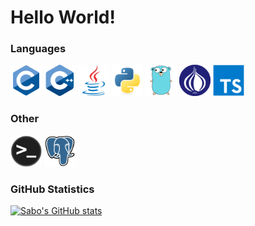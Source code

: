 <!--
 !
 ! **Sabo2k/sabo2k** is a ✨ _special_ ✨ repository because its `README.md` (this file) appears on your GitHub profile.
 !
-->

# Hello World!

### Languages

<img 
    src="https://raw.githubusercontent.com/devicons/devicon/1119b9f84c0290e0f0b38982099a2bd027a48bf1/icons/c/c-original.svg" 
    title="C" 
    alt="C" 
    width="50" 
    height="50"
/>
<img 
    src="https://raw.githubusercontent.com/devicons/devicon/6910f0503efdd315c8f9b858234310c06e04d9c0/icons/cplusplus/cplusplus-original.svg" 
    title="C++" 
    alt="C++" 
    width="50" 
    height="50"
/>
<img 
    src="https://raw.githubusercontent.com/devicons/devicon/1119b9f84c0290e0f0b38982099a2bd027a48bf1/icons/java/java-original.svg" 
    title="Java" 
    alt="Java" 
    width="50" 
    height="50"
/>
<img 
    src="https://raw.githubusercontent.com/devicons/devicon/1119b9f84c0290e0f0b38982099a2bd027a48bf1/icons/python/python-original.svg" 
    title="Python" 
    width="50" 
    heigth="50"
/>
<img 
    src="https://raw.githubusercontent.com/devicons/devicon/6910f0503efdd315c8f9b858234310c06e04d9c0/icons/go/go-original.svg" 
    title="Go" 
    width="50" 
    height="50"
/>
<img 
    src="https://raw.githubusercontent.com/devicons/devicon/1119b9f84c0290e0f0b38982099a2bd027a48bf1/icons/perl/perl-original.svg" 
    title="Perl" 
    width="50" 
    height="50"
/>
<img 
    src="https://raw.githubusercontent.com/devicons/devicon/6910f0503efdd315c8f9b858234310c06e04d9c0/icons/typescript/typescript-original.svg" 
    title="TypeScript" 
    alt="TypeScript" 
    width="50" 
    height="50"
/>

### Other
<img 
    src="https://raw.githubusercontent.com/github/explore/80688e429a7d4ef2fca1e82350fe8e3517d3494d/topics/terminal/terminal.png" 
    title="Unix/Shell Programming" 
    width="50" 
    height="50"
/>
<img 
    src="https://raw.githubusercontent.com/devicons/devicon/1119b9f84c0290e0f0b38982099a2bd027a48bf1/icons/postgresql/postgresql-original.svg" 
    title="Postgresql" 
    alt="Postgresql" 
    width="50" 
    height="50"
/>

### GitHub Statistics

<!--
 ! See https://github.com/anuraghazra/github-readme-stats
-->

[![Sabo's GitHub stats](https://github-readme-stats.vercel.app/api?username=sabo2k&show_icons=true&theme=github_dark_dimmed#gh-dark-mode-only)](https://github.com/Sabo2k?tab=repositories#gh-dark-mode-only)
